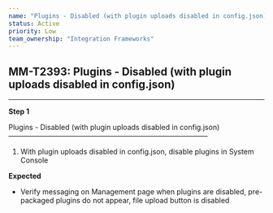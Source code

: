 ```yaml
---
name: "Plugins - Disabled (with plugin uploads disabled in config.json)"
status: Active
priority: Low
team_ownership: "Integration Frameworks"
---
```


## MM-T2393: Plugins - Disabled (with plugin uploads disabled in config.json)

---

**Step 1**

Plugins - Disabled (with plugin uploads disabled in config.json)\
————————————————————————————

1. With plugin uploads disabled in config.json, disable plugins in System Console

**Expected**

- Verify messaging on Management page when plugins are disabled, pre-packaged plugins do not appear, file upload button is disabled
